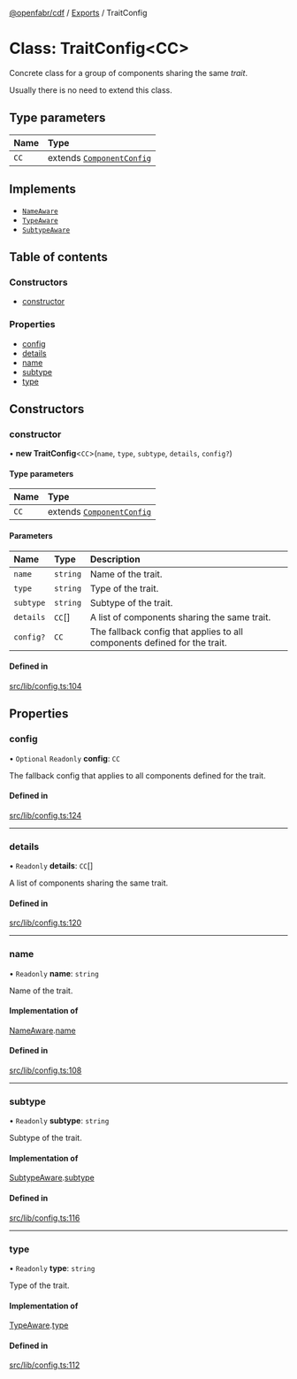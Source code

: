[@openfabr/cdf](../README.md) / [Exports](../modules.md) / TraitConfig

# Class: TraitConfig<CC\>

Concrete class for a group of components sharing the same *trait*.

 Usually there is no need to extend this class.

## Type parameters

| Name | Type |
| :------ | :------ |
| `CC` | extends [`ComponentConfig`](../interfaces/ComponentConfig.md) |

## Implements

- [`NameAware`](../interfaces/NameAware.md)
- [`TypeAware`](../interfaces/TypeAware.md)
- [`SubtypeAware`](../interfaces/SubtypeAware.md)

## Table of contents

### Constructors

- [constructor](TraitConfig.md#constructor)

### Properties

- [config](TraitConfig.md#config)
- [details](TraitConfig.md#details)
- [name](TraitConfig.md#name)
- [subtype](TraitConfig.md#subtype)
- [type](TraitConfig.md#type)

## Constructors

### constructor

• **new TraitConfig**<`CC`\>(`name`, `type`, `subtype`, `details`, `config?`)

#### Type parameters

| Name | Type |
| :------ | :------ |
| `CC` | extends [`ComponentConfig`](../interfaces/ComponentConfig.md) |

#### Parameters

| Name | Type | Description |
| :------ | :------ | :------ |
| `name` | `string` | Name of the trait. |
| `type` | `string` | Type of the trait. |
| `subtype` | `string` | Subtype of the trait. |
| `details` | `CC`[] | A list of components sharing the same trait. |
| `config?` | `CC` | The fallback config that applies to all components defined for the trait. |

#### Defined in

[src/lib/config.ts:104](https://github.com/openfabr/cdf/blob/dc6dbfc/core/typescript/src/lib/config.ts#L104)

## Properties

### config

• `Optional` `Readonly` **config**: `CC`

The fallback config that applies to all components defined for the trait.

#### Defined in

[src/lib/config.ts:124](https://github.com/openfabr/cdf/blob/dc6dbfc/core/typescript/src/lib/config.ts#L124)

___

### details

• `Readonly` **details**: `CC`[]

A list of components sharing the same trait.

#### Defined in

[src/lib/config.ts:120](https://github.com/openfabr/cdf/blob/dc6dbfc/core/typescript/src/lib/config.ts#L120)

___

### name

• `Readonly` **name**: `string`

Name of the trait.

#### Implementation of

[NameAware](../interfaces/NameAware.md).[name](../interfaces/NameAware.md#name)

#### Defined in

[src/lib/config.ts:108](https://github.com/openfabr/cdf/blob/dc6dbfc/core/typescript/src/lib/config.ts#L108)

___

### subtype

• `Readonly` **subtype**: `string`

Subtype of the trait.

#### Implementation of

[SubtypeAware](../interfaces/SubtypeAware.md).[subtype](../interfaces/SubtypeAware.md#subtype)

#### Defined in

[src/lib/config.ts:116](https://github.com/openfabr/cdf/blob/dc6dbfc/core/typescript/src/lib/config.ts#L116)

___

### type

• `Readonly` **type**: `string`

Type of the trait.

#### Implementation of

[TypeAware](../interfaces/TypeAware.md).[type](../interfaces/TypeAware.md#type)

#### Defined in

[src/lib/config.ts:112](https://github.com/openfabr/cdf/blob/dc6dbfc/core/typescript/src/lib/config.ts#L112)
